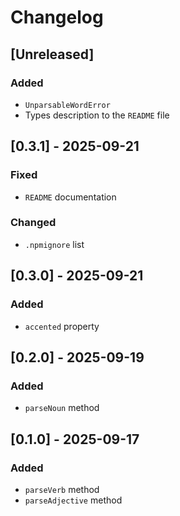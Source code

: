 # Changelog

## [Unreleased]

### Added

- `UnparsableWordError`
- Types description to the `README` file

## [0.3.1] - 2025-09-21

### Fixed

- `README` documentation

### Changed

- `.npmignore` list

## [0.3.0] - 2025-09-21

### Added

- `accented` property

## [0.2.0] - 2025-09-19

### Added

- `parseNoun` method

## [0.1.0] - 2025-09-17

### Added

- `parseVerb` method
- `parseAdjective` method
